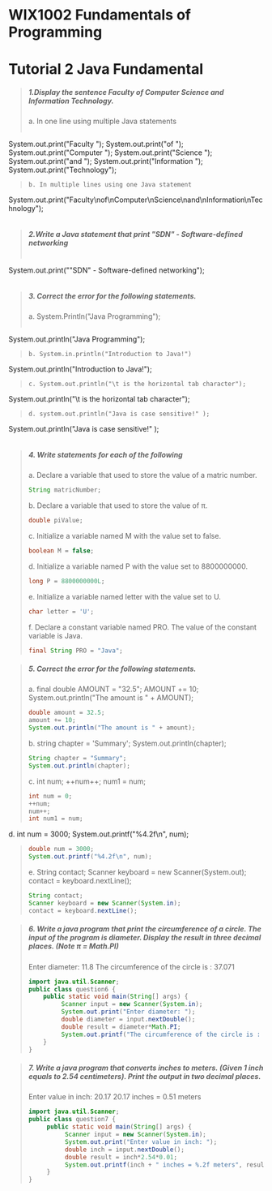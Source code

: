 # WIX1002  Fundamentals of Programming
# Tutorial 2 Java Fundamental

>##### 1.Display the sentence Faculty of Computer Science and Information Technology.
>a. In one line using multiple Java statements
>```
System.out.print("Faculty ");
System.out.print("of ");
System.out.print("Computer ");
System.out.print("Science ");
System.out.print("and ");
System.out.print("Information ");
System.out.print("Technology");
>```
>b. In multiple lines using one Java statement
>```
System.out.print("Faculty\nof\nComputer\nScience\nand\nInformation\nTechnology");
>```

>##### 2.Write a Java statement that print "SDN" - Software-defined networking
>```
System.out.print("\"SDN\" - Software-defined networking");
>```

>##### 3. Correct the error for the following statements.
>a. System.Println("Java Programming");
>```
System.out.println("Java Programming");
>```
>b. System.in.println("Introduction to Java!")
>```
System.out.println("Introduction to Java!");
>```
>c. System.out.println("\t is the horizontal tab character");
>```
System.out.println("\\t is the horizontal tab character");
>```
>d. system.out.println("Java is case sensitive!" );
>```
System.out.println("Java is case sensitive!" );
>```

>##### 4. Write statements for each of the following
>a. Declare a variable that used to store the value of a matric number.
>```java
>String matricNumber;
>```
>b. Declare a variable that used to store the value of π.
>```java
>double piValue;
>```
>c. Initialize a variable named M with the value set to false.
>```java
>boolean M = false;
>```
>d. Initialize a variable named P with the value set to 8800000000.
>```java
>long P = 8800000000L;
>```
>e. Initialize a variable named letter with the value set to U.
>```java
>char letter = 'U';
>```
> f. Declare a constant variable named PRO. The value of the constant variable is
   Java.
>```java
>final String PRO = "Java";
>```

>##### 5. Correct the error for the following statements.
>a.
 final double AMOUNT = "32.5";
 AMOUNT += 10;
 System.out.println("The amount is " + AMOUNT);
>```java
>double amount = 32.5;
>amount += 10;
>System.out.println("The amount is " + amount);
>```
>b.
 string chapter = 'Summary';
 System.out.println(chapter);
>```java
>String chapter = "Summary";
>System.out.println(chapter);
>```
>c.
 int num;
 ++num++;
 num1 = num;
>```java
>int num = 0;
>++num;
>num++;
>int num1 = num;
>```
 d.
 int num = 3000;
 System.out.printf("%4.2f\n", num);
>```java
>double num = 3000;
>System.out.printf("%4.2f\n", num);
>```
>e.
 String contact;
 Scanner keyboard = new Scanner(System.out);
 contact = keyboard.nextLine();
>```java
>String contact;
>Scanner keyboard = new Scanner(System.in);
>contact = keyboard.nextLine(); 
>```

>##### 6. Write a java program that print the circumference of a circle. The input of the program is diameter. Display the result in three decimal places. (Note π = Math.PI)
>Enter diameter: 11.8
>The circumference of the circle is : 37.071
>
>```java
>import java.util.Scanner;
>public class question6 {
>     public static void main(String[] args) {
>          Scanner input = new Scanner(System.in);
>          System.out.print("Enter diameter: ");
>          double diameter = input.nextDouble();
>          double result = diameter*Math.PI;
>          System.out.printf("The circumference of the circle is : %.3f", result);
>     }
>}
>```

>##### 7. Write a java program that converts inches to meters. (Given 1 inch equals to 2.54 centimeters). Print the output in two decimal places.
>Enter value in inch: 20.17
>20.17 inches = 0.51 meters
>
>```java
>import java.util.Scanner;
>public class question7 {
>      public static void main(String[] args) {
>           Scanner input = new Scanner(System.in);
>           System.out.print("Enter value in inch: ");
>           double inch = input.nextDouble();
>           double result = inch*2.54*0.01;
>           System.out.printf(inch + " inches = %.2f meters", result);
>      }
>}
>```
